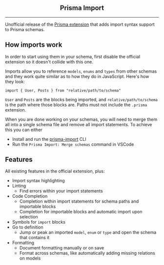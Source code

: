<h2 align="center">Prisma Import</h2>
<hr>

Unofficial release of the [Prisma extension](https://marketplace.visualstudio.com/items?itemName=Prisma.prisma) that adds import syntax support to Prisma schemas.

## How imports work

In order to start using them in your schema, first disable the official extension so it doesn't collide with this one.

Imports allow you to reference `models`, `enums` and `types` from other schemas and they work quite similar as to how they do in JavaScript. Here's how they look:

```
import { User, Posts } from "relative/path/to/schema"
```

`User` and `Posts` are the blocks being imported, and `relative/path/to/schema` is the path where those blocks are. Paths must not include the `.prisma` extension.

When you are done working on your schemas, you will need to merge them all into a single schema file and remove all import statements. To achieve this you can either

- Install and run the [prisma-import](https://www.npmjs.com/package/prisma-import) CLI
- Run the `Prisma Import: Merge schemas` command in VSCode

## Features

All existing features in the official extension, plus:

- Import syntax highlighting
- Linting
  - Find errors within your import statements
- Code Completion
  - Completion within import statements for schema paths and importable blocks
  - Completion for importable blocks and automatic import upon selection
- Symbols for `import` blocks
- Go to definition
  - Jump or peak an imported `model`, `enum` or `type` and open the schema that contains it
- Formatting
  - Document formatting manually or on save
  - Format across schemas, like automatically adding missing relations on models
